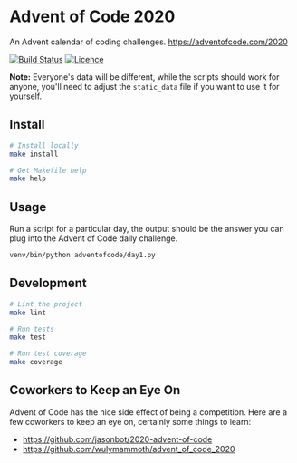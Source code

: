# Advent of Code 2020

An Advent calendar of coding challenges. https://adventofcode.com/2020

[![Build Status](https://travis-ci.com/Justintime50/adventofcode-2020.svg?branch=master)](https://travis-ci.com/Justintime50/adventofcode-2020)
[![Licence](https://img.shields.io/github/license/justintime50/adventofcode-2020)](LICENSE)

**Note:** Everyone's data will be different, while the scripts should work for anyone, you'll need to adjust the `static_data` file if you want to use it for yourself.

## Install

```bash
# Install locally
make install

# Get Makefile help
make help
```

## Usage

Run a script for a particular day, the output should be the answer you can plug into the Advent of Code daily challenge.

```bash
venv/bin/python adventofcode/day1.py
```

## Development

```bash
# Lint the project
make lint

# Run tests
make test

# Run test coverage
make coverage
```

## Coworkers to Keep an Eye On

Advent of Code has the nice side effect of being a competition. Here are a few coworkers to keep an eye on, certainly some things to learn:

* https://github.com/jasonbot/2020-advent-of-code
* https://github.com/wulymammoth/advent_of_code_2020
